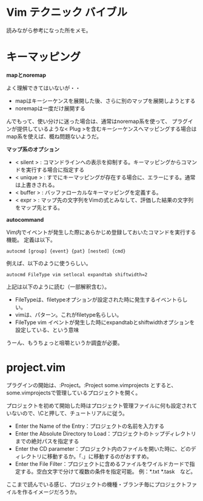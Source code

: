 # Vim テクニック バイブル

読みながら参考になった所をメモ。

# キーマッピング

**mapとnoremap**

よく理解できてはいないが・・

- mapはキーシーケンスを展開した後、さらに別のマップを展開しようとする
- noremapは一度だけ展開する

んでもって、使い分けに迷った場合は、通常はnoremap系を使って、
プラグインが提供しているような< Plug \>を含むキーシーケンスへマッピングする場合は
map系を使えば、概ね問題ないようだ。

**マップ系のオプション**

- < silent > : コマンドラインへの表示を抑制する。キーマッピングからコマンドを実行する場合に指定する
- < unique > : すでにキーマッピングが存在する場合に、エラーにする。通常は上書きされる。
- < buffer > : バッファローカルなキーマッピングを定義する。
- < expr > : マップ先の文字列をVimの式とみなして、評価した結果の文字列をマップ先とする。

**autocommand**

Vim内でイベントが発生した際にあらかじめ登録しておいたコマンドを実行する機能。
定義は以下。

    autocmd [group] {event} {pat} [nested] {cmd}

例えば、以下のように使うらしい。

    autocmd FileType vim setlocal expandtab shiftwidth=2

上記は以下のように読む（一部解釈含む）。

- FileTypeは、filetypeオプションが設定された時に発生するイベントらしい。
- vimは、パターン。これがfiletype名らしい。
- FileType vim イベントが発生した時にexpandtabとshiftwidthオプションを設定している、という意味

うーん、もうちょっと咀嚼というか調査が必要。

# project.vim

プラグインの開始は、:Project。:Project some.vimprojects とすると、some.vimprojectsで管理しているプロジェクトを開く。

プロジェクトを初めて開始した時はプロジェクト管理ファイルに何も設定されていないので、\Cと押して、チュートリアルに従う。

- Enter the Name of the Entry：プロジェクトの名前を入力する
- Enter the Absolute Directory to Load：プロジェクトのトップディレクトリまでの絶対パスを指定する
- Enter the CD parameter：プロジェクト内のファイルを開いた時に、どのディレクトリに移動するか。「.」に移動するのがおすすめ。
- Enter the File Filter：プロジェクトに含めるファイルをワイルドカードで指定する。空白文字で分けて複数の条件を指定可能。
例：\*.txt \*.task　など。

ここまで読んでいる感じ、プロジェクトの機種・ブランチ毎にプロジェクトファイルを作るイメージだろうか。







